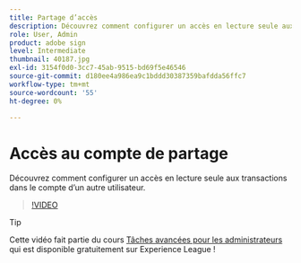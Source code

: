 ```yaml
---
title: Partage d’accès
description: Découvrez comment configurer un accès en lecture seule aux transactions dans le compte d’un autre utilisateur
role: User, Admin
product: adobe sign
level: Intermediate
thumbnail: 40187.jpg
exl-id: 3154f0d0-3cc7-45ab-9515-bd69f5e46546
source-git-commit: d180ee4a986ea9c1bddd30387359bafdda56ffc7
workflow-type: tm+mt
source-wordcount: '55'
ht-degree: 0%

---
```


# Accès au compte de partage

Découvrez comment configurer un accès en lecture seule aux transactions dans le compte d’un autre utilisateur.

>[!VIDEO](https://video.tv.adobe.com/v/40187?hidetitle=true)

>[!TIP]
>
>Cette vidéo fait partie du cours [Tâches avancées pour les administrateurs](https://experienceleague.adobe.com/?recommended=Sign-A-1-2020.1) qui est disponible gratuitement sur Experience League !
